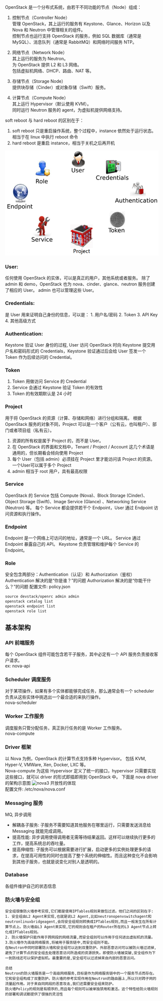 OpenStack 是一个分布式系统，由若干不同功能的节点（Node）组成：
1. 控制节点（Controller Node）<br>
管理 OpenStack，其上运行的服务有 Keystone、Glance、Horizon 以及 Nova 和 Neutron 中管理相关的组件。<br>
控制节点也运行支持 OpenStack 的服务，例如 SQL 数据库（通常是 MySQL）、消息队列（通常是 RabbitMQ）和网络时间服务 NTP。 <br>       

2. 网络节点（Network Node）<br>
其上运行的服务为 Neutron。<br>
为 OpenStack 提供 L2 和 L3 网络。<br>
包括虚拟机网络、DHCP、路由、NAT 等。      <br>  

3. 存储节点（Storage Node）<br>
提供块存储（Cinder）或对象存储（Swift）服务。<br>        

4. 计算节点（Compute Node）<br>
其上运行 Hypervisor（默认使用 KVM）。<br>
同时运行 Neutron 服务的 agent，为虚拟机提供网络支持。<br>        

soft reboot 与 hard reboot 的区别在于：
1. soft reboot 只是重启操作系统，整个过程中，instance 依然处于运行状态。相当于在 linux 中执行 reboot 命令
2. hard reboot 是重启 instance，相当于关机之后再开机

![base_concept](base_concept.jpg)
### User:
任何使用 OpenStack 的实体，可以是真正的用户，其他系统或者服务。
除了 admin 和 demo，OpenStack 也为 nova、cinder、glance、neutron 服务创建了相应的 User。 admin 也可以管理这些 User。

### Credentials:
是 User 用来证明自己身份的信息，可以是： 1. 用户名/密码 2. Token 3. API Key 4. 其他高级方式

### Authentication:
Keystone 验证 User 身份的过程, User 访问 OpenStack 时向 Keystone 提交用户名和密码形式的 Credentials，Keystone 验证通过后会给 User 签发一个 Token 作为后续访问的 Credential。

### Token
1. Token 用做访问 Service 的 Credential
2. Service 会通过 Keystone 验证 Token 的有效性
3. Token 的有效期默认是 24 小时

### Project
用于将 OpenStack 的资源（计算、存储和网络）进行分组和隔离。 根据 OpenStack 服务的对象不同，Project 可以是一个客户（公有云，也叫租户）、部门或者项目组（私有云）。
1. 资源的所有权是属于 Project 的，而不是 User。
2. 在 OpenStack 的界面和文档中，Tenant / Project / Account 这几个术语是通用的，但长期看会倾向使用 Project
3. 每个 User（包括 admin）必须挂在 Project 里才能访问该 Project 的资源。 一个User可以属于多个 Project
4. admin 相当于 root 用户，具有最高权限

### Service
OpenStack 的 Service 包括 Compute (Nova)、Block Storage (Cinder)、Object Storage (Swift)、Image Service (Glance) 、Networking Service (Neutron) 等。
每个 Service 都会提供若干个 Endpoint，User 通过 Endpoint 访问资源和执行操作。

### Endpoint
Endpoint 是一个网络上可访问的地址，通常是一个 URL。 Service 通过 Endpoint 暴露自己的 API。 Keystone 负责管理和维护每个 Service 的 Endpoint。

### Role
安全包含两部分：Authentication（认证）和 Authorization（鉴权） Authentication 解决的是“你是谁？”的问题 Authorization 解决的是“你能干什么？”的问题
配置文件: policy.json

```shell
source devstack/openrc admin admin 
openstack catalog list
openstack endpoint list
openstack role list
```

## 基本架构
### API 前端服务
每个 OpenStack 组件可能包含若干子服务，其中必定有一个 API 服务负责接收客户请求。<br>
ex: nova-api

### Scheduler 调度服务
对于某项操作，如果有多个实体都能够完成任务，那么通常会有一个 scheduler 负责从这些实体中挑选出一个最合适的来执行操作。<br>
nova-scheduler 

### Worker 工作服务
调度服务只管分配任务，真正执行任务的是 Worker 工作服务。<br>
nova-compute

### Driver 框架
以 Nova 为例，OpenStack 的计算节点支持多种 Hypervisor。 包括 KVM, Hyper-V, VMWare, Xen, Docker, LXC 等。 <br>
Nova-compute 为这些 Hypervisor 定义了统一的接口，hypervisor 只需要实现这些接口，就可以 driver 的形式即插即用到 OpenStack 中。 下面是 nova driver 的架构示意图 
![nova3](!nova3.jpg)
开放性的体现<br>
配置文件: /etc/nova/nova.conf<br>

### Messaging 服务
MQ, 异步调用
* 解耦各子服务: 子服务不需要知道其他服务在哪里运行，只需要发送消息给 Messaging 就能完成调用。
* 提高性能: 异步调用使得调用者无需等待结果返回。这样可以继续执行更多的工作，提高系统总的吞吐量。
* 提高伸缩性: 子服务可以根据需要进行扩展，启动更多的实例处理更多的请求，在提高可用性的同时也提高了整个系统的伸缩性。而且这种变化不会影响到其他子服务，也就是说变化对别人是透明的。

### Database
各组件维护自己的状态信息

### 防火墙与安全组
```
安全组很像防火墙参考实现,它们都是使用IPTables规则来做包过滤。他们之间的区别在于:
1. 安全组由L2 Agent来实现,也就是说L2 Agent,比如neutron­openvswitch­agent和neutron­linuxbridge­agent,会将安全组规则转换成IPTables规则,而且一般发生在所有计算节点上。防火墙由L3 Agent来实现,它的规则会在租户的Router所在的L3 Agent节点上转化成IPTables规则。
2. 防火墙保护只能作用于跨网段的网络流量,而安全组则可以作用于任何进出虚拟机的流量。
3.防火墙作为高级网络服务,将被用于服务链中,而安全组则不能。
在Neutron中同时部署防火墙和安全组可以达到双重防护。外部恶意访问可以被防火墙过滤掉,避免了计算节点的安全组去处理恶意访问所造成的资源损失。即使防火墙被突破,安全组作为下一到防线还可以保护虚拟机。最重要的是,安全组可以过滤掉来自内部的恶意访问。

总结
Neutron的防火墙服务是一个高级网络服务,目标是作为网络服务链中的一个服务节点而存在。它和安全组构成了双重防护。防火墙的参考实现作用在Neutron的路由器上,所以只对跨子网的流量起作用。对于来自同网段的恶意攻击,我们还需要安全组来防护。
防火墙Policy的规则是有顺序的,而且每个规则可以被单独禁用和激活。这个特性给防火墙规则的部署和调试都提供了很强的灵活性
```

